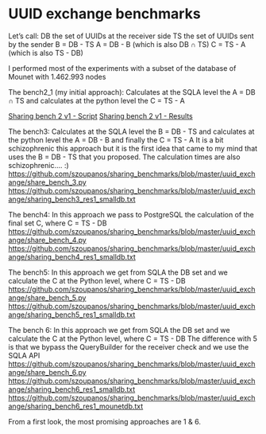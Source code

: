 # UUID exchange benchmarks

Let’s call:
DB the set of UUIDs at the receiver side
TS the set of UUIDs sent by the sender
B = DB - TS
A = DB - B (which is also DB ∩ TS)
C = TS - A (which is also TS - DB)

I performed most of the experiments with a subset of the database of Mounet with 1.462.993 nodes

The bench2_1 (my initial approach):
Calculates at the SQLA level the A = DB ∩ TS and calculates at the python level the C = TS - A

[Sharing bench 2 v1 - Script](./share_bench_2_1.py)
[Sharing bench 2 v1 - Results](./sharing_bench21_res1_smalldb.txt)

The bench3:
Calculates at the SQLA level the B = DB - TS
and calculates at the python level the A = DB - B and finally the C = TS - A
It is a bit schizophrenic this approach but it is the first idea that came to my mind that uses the B = DB - TS that you proposed.
The calculation times are also schizophrenic…. :)
https://github.com/szoupanos/sharing_benchmarks/blob/master/uuid_exchange/share_bench_3.py
https://github.com/szoupanos/sharing_benchmarks/blob/master/uuid_exchange/sharing_bench3_res1_smalldb.txt

The bench4:
In this approach we pass to PostgreSQL the calculation of the final set C, where C = TS - DB
https://github.com/szoupanos/sharing_benchmarks/blob/master/uuid_exchange/share_bench_4.py
https://github.com/szoupanos/sharing_benchmarks/blob/master/uuid_exchange/sharing_bench4_res1_smalldb.txt

The bench5:
In this approach we get from SQLA the DB set and we calculate the C at the Python level, where C = TS - DB
https://github.com/szoupanos/sharing_benchmarks/blob/master/uuid_exchange/share_bench_5.py
https://github.com/szoupanos/sharing_benchmarks/blob/master/uuid_exchange/sharing_bench5_res1_smalldb.txt

The bench 6:
In this approach we get from SQLA the DB set and we calculate the C at the Python level, where C = TS - DB
The difference with 5 is that we bypass the QueryBuilder for the receiver check and we use the SQLA API
https://github.com/szoupanos/sharing_benchmarks/blob/master/uuid_exchange/share_bench_6.py
https://github.com/szoupanos/sharing_benchmarks/blob/master/uuid_exchange/sharing_bench6_res1_smalldb.txt
https://github.com/szoupanos/sharing_benchmarks/blob/master/uuid_exchange/sharing_bench6_res1_mounetdb.txt

From a first look, the most promising approaches are 1 & 6.